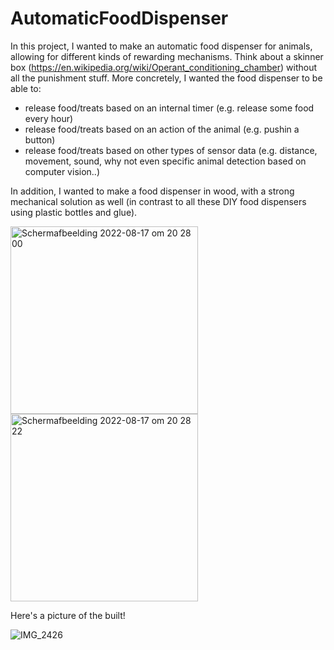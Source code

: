 # AutomaticFoodDispenser

In this project, I wanted to make an automatic food dispenser for animals, allowing for different kinds of rewarding mechanisms. Think about a skinner box (https://en.wikipedia.org/wiki/Operant_conditioning_chamber) without all the punishment stuff. More concretely, I wanted the food dispenser to be able to:
- release food/treats based on an internal timer (e.g. release some food every hour)
- release food/treats based on an action of the animal (e.g. pushin a button)
- release food/treats based on other types of sensor data (e.g. distance, movement, sound, why not even specific animal detection based on computer vision..)

In addition, I wanted to make a food dispenser in wood, with a strong mechanical solution as well (in contrast to all these DIY food dispensers using plastic bottles and glue).

<img width="300" alt="Schermafbeelding 2022-08-17 om 20 28 00" src="https://user-images.githubusercontent.com/111368793/185215497-a6db2f38-88d3-4ef3-a8ba-dc6732e39c28.png">



<img width="300" alt="Schermafbeelding 2022-08-17 om 20 28 22" src="https://user-images.githubusercontent.com/111368793/185215516-4e6cae5c-b038-4ecb-b894-280799bd8a5f.png">



Here's a picture of the built!

![IMG_2426](https://user-images.githubusercontent.com/111368793/185213195-6147d471-5a96-4c8b-9345-c2eee2b62862.jpg)
